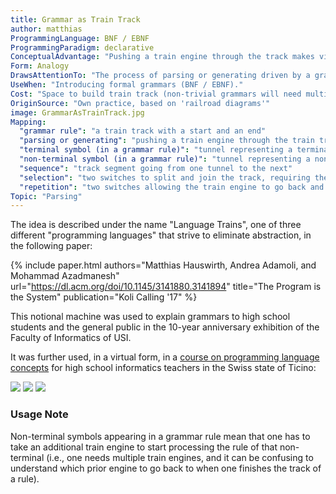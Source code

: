 ```yaml
---
title: Grammar as Train Track
author: matthias
ProgrammingLanguage: BNF / EBNF
ProgrammingParadigm: declarative
ConceptualAdvantage: "Pushing a train engine through the track makes visible the process of interpretation (generation or parsing) of the grammar (that is the track)."
Form: Analogy
DrawsAttentionTo: "The process of parsing or generating driven by a grammar."
UseWhen: "Introducing formal grammars (BNF / EBNF)."
Cost: "Space to build train track (non-trivial grammars will need multiple large tables or significant floor space)."
OriginSource: "Own practice, based on 'railroad diagrams'"
image: GrammarAsTrainTrack.jpg
Mapping:
  "grammar rule": "a train track with a start and an end"
  "parsing or generating": "pushing a train engine through the train track"
  "terminal symbol (in a grammar rule)": "tunnel representing a terminal symbol, generating or recognizing the text with which it is labeled"
  "non-terminal symbol (in a grammar rule)": "tunnel representing a non-terminal symbol, invoking the rule mentioned on its label"
  "sequence": "track segment going from one tunnel to the next"
  "selection": "two switches to split and join the track, requiring the train engine to decide which track to take"
  "repetition": "two switches allowing the train engine to go back and repeat a part of the grammar multiple times"
Topic: "Parsing"
---
```


The idea is described under the name "Language Trains",
one of three different "programming languages" that strive to eliminate abstraction, in the following paper:

{% include paper.html
   authors="Matthias Hauswirth, Andrea Adamoli, and Mohammad Azadmanesh"
   url="https://dl.acm.org/doi/10.1145/3141880.3141894"
   title="The Program is the System"
   publication="Koli Calling '17" %}

This notional machine was used to explain grammars to high school students and the general public in the 10-year anniversary exhibition
of the Faculty of Informatics of USI.

It was further used, in a virtual form, in a [course on programming language concepts](https://informa.inf.usi.ch/course/pithn7zetALFSrLsF/themes) for high school informatics teachers in the Swiss state of Ticino:

<img src="/assets/images/nm/GrammarAsTrainTracks1.png" class="ui fluid bordered image">

<img src="/assets/images/nm/GrammarAsTrainTracks2.png" class="ui fluid bordered image">

<img src="/assets/images/nm/GrammarAsTrainTracks3.png" class="ui fluid bordered image">

### Usage Note

Non-terminal symbols appearing in a grammar rule mean that one has to take an additional train engine to start processing the rule of that non-terminal (i.e., one needs multiple train engines, and it can be confusing to understand which prior engine to go back to when one finishes the track of a rule).
